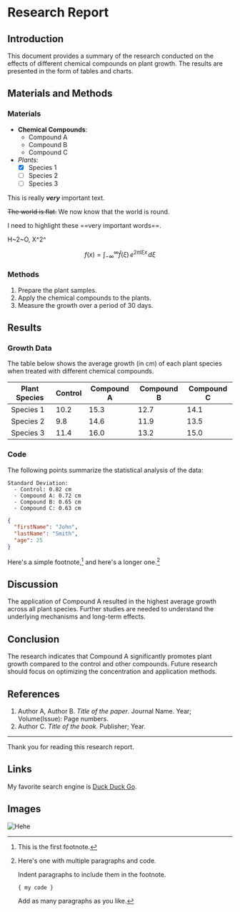 # Research Report

## Introduction

This document provides a summary of the research conducted on the effects of different chemical compounds on plant growth. The results are presented in the form of tables and charts.

## Materials and Methods

### Materials

- **Chemical Compounds**: 
  - Compound A
  - Compound B
  - Compound C
- *Plants*: 
  - [x] Species 1
  - [ ] Species 2
  - [ ] Species 3

This is really ***very*** important text.

~~The world is flat.~~ We now know that the world is round.

I need to highlight these ==very important words==.

H~2~O, X^2^

$$
f(x) = \int_{-\infty}^{\infty}
	\hat f(\xi)\,e^{2 \pi I \xi x}
	\,d\xi
$$


### Methods

1. Prepare the plant samples.
2. Apply the chemical compounds to the plants.
3. Measure the growth over a period of 30 days.

## Results

### Growth Data

The table below shows the average growth (in cm) of each plant species when treated with different chemical compounds.

| Plant Species | Control | Compound A | Compound B | Compound C |
|---------------|---------|------------|------------|------------|
| Species 1     | 10.2    | 15.3       | 12.7       | 14.1       |
| Species 2     | 9.8     | 14.6       | 11.9       | 13.5       |
| Species 3     | 11.4    | 16.0       | 13.2       | 15.0       |

### Code

The following points summarize the statistical analysis of the data:

```
Standard Deviation:
  - Control: 0.82 cm
  - Compound A: 0.72 cm
  - Compound B: 0.65 cm
  - Compound C: 0.63 cm
```

```json
{
  "firstName": "John",
  "lastName": "Smith",
  "age": 25
}
```

Here's a simple footnote,[^1] and here's a longer one.[^bignote]

[^1]: This is the first footnote.

[^bignote]: Here's one with multiple paragraphs and code.

    Indent paragraphs to include them in the footnote.

    `{ my code }`

    Add as many paragraphs as you like.

## Discussion

The application of Compound A resulted in the highest average growth across all plant species. Further studies are needed to understand the underlying mechanisms and long-term effects.

## Conclusion

The research indicates that Compound A significantly promotes plant growth compared to the control and other compounds. Future research should focus on optimizing the concentration and application methods.

## References

1. Author A, Author B. _Title of the paper_. Journal Name. Year; Volume(Issue): Page numbers.
2. Author C. _Title of the book_. Publisher; Year.

---

Thank you for reading this research report.

## Links
My favorite search engine is [Duck Duck Go](https://duckduckgo.com).

## Images
![Hehe](https://media.giphy.com/media/v1.Y2lkPTc5MGI3NjExbm11aW5ja255eTUzb2c3djhicG1qN3NvcXI3ZnM2NWJvbWdoMHQwdyZlcD12MV9naWZzX3NlYXJjaCZjdD1n/tHIRLHtNwxpjIFqPdV/giphy.gif)